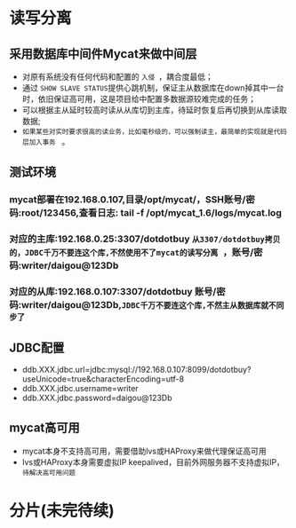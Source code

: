 # 读写分离
## 采用数据库中间件Mycat来做中间层
* 对原有系统没有任何代码和配置的 ``入侵 ``，耦合度最低；
* 通过 ``SHOW SLAVE STATUS``提供心跳机制，保证主从数据库在down掉其中一台时，依旧保证高可用，这是项目给中配置多数据源较难完成的任务；
* 可以根据主从延时较高时读从从库切到主库，待延时恢复后再切换到从库读取数据;
*  `` 如果某些对实时要求很高的读业务，比如毫秒级的，可以强制读主，最简单的实现就是代码层加入事务  `` 。

## 测试环境
### mycat部署在192.168.0.107,目录/opt/mycat/，SSH账号/密码:root/123456,查看日志:    tail -f /opt/mycat_1.6/logs/mycat.log
### 对应的主库:192.168.0.25:3307/dotdotbuy ``从3307/dotdotbuy拷贝的，JDBC千万不要连这个库,不然使用不了mycat的读写分离 ``，账号/密码:writer/daigou@123Db
### 对应的从库:192.168.0.107:3307/dotdotbuy 账号/密码:writer/daigou@123Db,``JDBC千万不要连这个库,不然主从数据库就不同步了 ``
## JDBC配置

* ddb.XXX.jdbc.url=jdbc:mysql://192.168.0.107:8099/dotdotbuy?useUnicode=true&characterEncoding=utf-8
* ddb.XXX.jdbc.username=writer
* ddb.XXX.jdbc.password=daigou@123Db

## mycat高可用
* mycat本身不支持高可用，需要借助lvs或HAProxy来做代理保证高可用
* lvs或HAProxy本身需要虚拟IP keepalived，目前外网服务器不支持虚拟IP， ``待解决高可用问题 ``

# 分片(未完待续)
